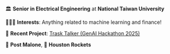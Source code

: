 <table style="border:none">
<!-- <tr>
  <td style="vertical-align: center">
    <img src="https://i.giphy.com/media/v1.Y2lkPTc5MGI3NjExeGRtNmIxYzZxajZ1cjdsNzIwZXBpM2NvOHNydGFtYjNvc2w0aHVrZCZlcD12MV9pbnRlcm5hbF9naWZfYnlfaWQmY3Q9Zw/3o6Zt7FuPXtC9xb3m8/giphy.gif" alt="hello!" ></img>
  </td>
  <td> -->


🏛️ **Senior in Electrical Engineering** at **National Taiwan University**

👨🏻‍💻 **Interests**: Anything related to machine learning and finance!

🔬 **Recent Project**: [Trask Talker (GenAI Hackathon 2025)](https://github.com/Vincent-Tiono/Trash-Talker.git)

🎸 **Post Malone**, 🏀 **Houston Rockets**
  </td>
</tr>
</table>
